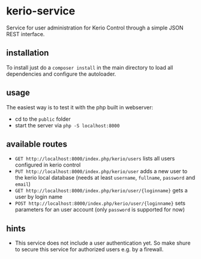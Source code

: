 # kerio-service
Service for user administration for Kerio Control through a simple JSON REST interface.

## installation
To install just do a `composer install` in the main directory to load all dependencies and configure the autoloader.

## usage
The easiest way is to test it with the php built in webserver:
* cd to the `public` folder
* start the server via `php -S localhost:8000`

## available routes
* `GET http://localhost:8000/index.php/kerio/users` lists all users configured in kerio control
* `PUT http://localhost:8000/index.php/kerio/user` adds a new user to the kerio local database (needs at least `username`, `fullname`, `password` and `email`)
* `GET http://localhost:8000/index.php/kerio/user/{loginname}` gets a user by login name
* `POST http://localhost:8000/index.php/kerio/user/{loginname}` sets parameters for an user account (only `password` is supported for now)

## hints
* This service does not include a user authentication yet. So make shure to secure this service for authorized users e.g. by a firewall.  
